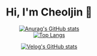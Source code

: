<div align=center><h1>Hi, I'm Cheoljin 👋</h1></div> 

<div align=center>
  
[![Anurag's GitHub stats](https://github-readme-stats.vercel.app/api?username=devpcjin&show_icons=true&theme=swift)](https://github.com/devpcjin)  
[![Top Langs](https://github-readme-stats.vercel.app/api/top-langs/?username=devpcjin&layout=compact)](https://github.com/devpcjin)  
  
[![Velog's GitHub stats](https://velog-readme-stats.vercel.app/api/badge?name=pc_jin)](https://velog.io/@pc_jin) 
</div>

<!--
**devpcjin/devpcjin** is a ✨ _special_ ✨ repository because its `README.md` (this file) appears on your GitHub profile.

Here are some ideas to get you started:

- 🔭 I’m currently working on ...
- 🌱 I’m currently learning ...
- 👯 I’m looking to collaborate on ...
- 🤔 I’m looking for help with ...
- 💬 Ask me about ...
- 📫 How to reach me: ...
- 😄 Pronouns: ...
- ⚡ Fun fact: ...
-->
